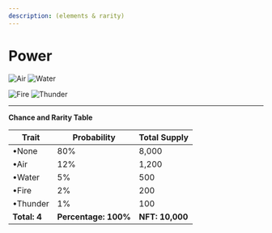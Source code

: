 ```yaml
---
description: (elements & rarity)
---
```


# Power

![Air](https://storage.googleapis.com/poninis/Traits/10-power/Power\_Element\_Air.jpg) ![Water](https://storage.googleapis.com/poninis/Traits/10-power/Power\_Element\_Water.jpg)

![Fire](https://storage.googleapis.com/poninis/Traits/10-power/Power\_Element\_Fire.jpg) ![Thunder](https://storage.googleapis.com/poninis/Traits/10-power/Power\_Element\_Thunder.jpg)

****

**Chance and Rarity Table**

| Trait        | Probability          | Total Supply    |
| ------------ | -------------------- | --------------- |
| •None        | 80%                  | 8,000           |
| •Air         | 12%                  | 1,200           |
| •Water       | 5%                   | 500             |
| •Fire        | 2%                   | 200             |
| •Thunder     | 1%                   | 100             |
| **Total: 4** | **Percentage: 100%** | **NFT: 10,000** |
